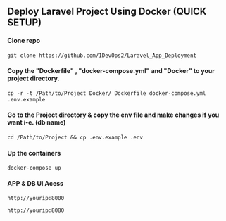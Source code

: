 ## Deploy Laravel Project Using Docker (QUICK SETUP)

#### Clone repo

    git clone https://github.com/1DevOps2/Laravel_App_Deployment
    
#### Copy the "Dockerfile" , "docker-compose.yml" and "Docker" to your project directory.

    cp -r -t /Path/to/Project Docker/ Dockerfile docker-compose.yml .env.example
    
#### Go to the Project directory & copy the env file and make changes if you want i-e. (db name)

    cd /Path/to/Project && cp .env.example .env
    
#### Up the containers 
    
    docker-compose up
    
#### APP & DB UI Acess

    http://yourip:8000
    
    http://yourip:8080
